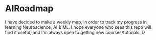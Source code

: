 # AIRoadmap
I have decided to make a weekly map, in order to track my progress in learning Neuroscience, AI &amp; ML. I hope everyone who sees this repo will find it useful, and I'm always open to getting new courses/tutorials :D
